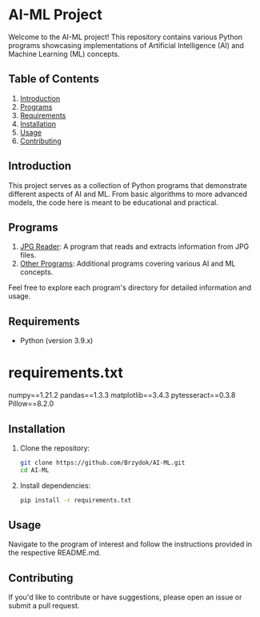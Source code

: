 # AI-ML Project

Welcome to the AI-ML project! This repository contains various Python programs showcasing implementations of Artificial Intelligence (AI) and Machine Learning (ML) concepts.

## Table of Contents
1. [Introduction](#introduction)
2. [Programs](#programs)
3. [Requirements](#requirements)
4. [Installation](#installation)
5. [Usage](#usage)
6. [Contributing](#contributing)

## Introduction
This project serves as a collection of Python programs that demonstrate different aspects of AI and ML. From basic algorithms to more advanced models, the code here is meant to be educational and practical.

## Programs
1. [JPG Reader](./JPG_READER): A program that reads and extracts information from JPG files.
2. [Other Programs](./OTHER_PROGRAMS): Additional programs covering various AI and ML concepts.

Feel free to explore each program's directory for detailed information and usage.

## Requirements
- Python (version 3.9.x)
# requirements.txt
numpy==1.21.2
pandas==1.3.3
matplotlib==3.4.3
pytesseract==0.3.8
Pillow==8.2.0

## Installation
1. Clone the repository:
    ```bash
    git clone https://github.com/Brzydok/AI-ML.git
    cd AI-ML
    ```

2. Install dependencies:
    ```bash
    pip install -r requirements.txt
    ```

## Usage
Navigate to the program of interest and follow the instructions provided in the respective README.md.

## Contributing
If you'd like to contribute or have suggestions, please open an issue or submit a pull request.
